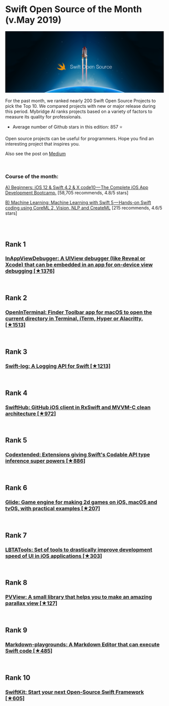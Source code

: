 # Swift Open Source of the Month (v.May 2019)

[<img src="swift-1905-open.png" width="800" alt="Mybridge">](https://medium.com/@Mybridge/swift-open-source-for-the-past-month-v-may-2019-c0f6a0d61e34)

For the past month, we ranked nearly 200 Swift Open Source Projects to pick the Top 10. 
We compared projects with new or major release during this period. Mybridge AI ranks projects based on a variety of factors to measure its quality for professionals.

* Average number of Github stars in this edition: 857 ⭐️

Open source projects can be useful for programmers. Hope you find an interesting project that inspires you.

Also see the post on [Medium](https://medium.com/@Mybridge/swift-open-source-for-the-past-month-v-may-2019-c0f6a0d61e34)

<br>

### Course of the month:

[A) Beginners: iOS 12 & Swift 4.2 & X code10 — The Complete iOS App Development Bootcamp.](http://bit.ly/2vRxYNU) [58,705 recommends, 4.8/5 stars]

[B) Machine Learning: Machine Learning with Swift 5 — Hands-on Swift coding using CoreML 2, Vision, NLP and CreateML](http://bit.ly/2VL3Qmx) [215 recommends, 4.6/5 stars]

<br>


<br>

## Rank 1
### [InAppViewDebugger: A UIView debugger (like Reveal or Xcode) that can be embedded in an app for on-device view debugging [★1376]](https://github.com/indragiek/InAppViewDebugger?utm_source=mybridge&utm_medium=blog&utm_campaign=read_more)


<br>

## Rank 2
### [OpenInTerminal: Finder Toolbar app for macOS to open the current directory in Terminal, iTerm, Hyper or Alacritty. [★1513]](https://github.com/Ji4n1ng/OpenInTerminal?utm_source=mybridge&utm_medium=blog&utm_campaign=read_more)


<br>

## Rank 3
### [Swift-log: A Logging API for Swift [★1213]](https://github.com/apple/swift-log?utm_source=mybridge&utm_medium=blog&utm_campaign=read_more)


<br>

## Rank 4
### [SwiftHub: GitHub iOS client in RxSwift and MVVM-C clean architecture [★972]](https://github.com/khoren93/SwiftHub?utm_source=mybridge&utm_medium=blog&utm_campaign=read_more)


<br>

## Rank 5
### [Codextended: Extensions giving Swift's Codable API type inference super powers  [★886]](https://github.com/JohnSundell/Codextended?utm_source=mybridge&utm_medium=blog&utm_campaign=read_more)


<br>

## Rank 6
### [Glide: Game engine for making 2d games on iOS, macOS and tvOS, with practical examples [★207]](https://github.com/cocoatoucher/Glide?utm_source=mybridge&utm_medium=blog&utm_campaign=read_more)


<br>

## Rank 7
### [LBTATools: Set of tools to drastically improve development speed of UI in iOS applications [★303]](https://github.com/bhlvoong/LBTATools?utm_source=mybridge&utm_medium=blog&utm_campaign=read_more)


<br>

## Rank 8
### [PVView: A small library that helps you to make an amazing parallax view [★127]](https://github.com/toannt/PVView?utm_source=mybridge&utm_medium=blog&utm_campaign=read_more)


<br>

## Rank 9
### [Markdown-playgrounds: A Markdown Editor that can execute Swift code [★485]](https://github.com/objcio/markdown-playgrounds?utm_source=mybridge&utm_medium=blog&utm_campaign=read_more)


<br>

## Rank 10
### [SwiftKit: Start your next Open-Source Swift Framework  [★605]](https://github.com/SvenTiigi/SwiftKit?utm_source=mybridge&utm_medium=blog&utm_campaign=read_more)

